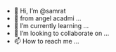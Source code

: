 - 👋 Hi, I’m @samrat
- 👀 from angel acadmi ...
- 🌱 I’m currently learning ...
- 💞️ I’m looking to collaborate on ...
- 📫 How to reach me ...

<!---
seec2300/seec2300 is a ✨ special ✨ repository because its `README.md` (this file) appears on your GitHub profile.
You can click the Preview link to take a look at your changes.
--->
